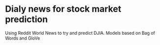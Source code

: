 # Dialy news for stock market prediction
Using Reddit World News to try and predict DJIA. Models based on Bag of Words and GloVe
